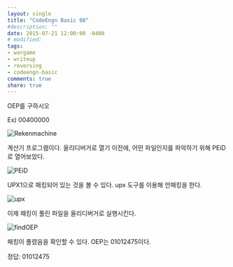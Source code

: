 ```yaml
---
layout: single
title: "CodeEngn Basic 08"
#description: ""
date: 2015-07-21 12:00:00 -0400
# modified: 
tags: 
- wargame
- writeup
- reversing
- codeengn-basic
comments: true
share: true
---
```


OEP를 구하시오

Ex) 00400000

![Rekenmachine](https://s01va.github.io/assets/images/2015-07-21-CodeEngn-Basic-08/0.png)

계산기 프로그램이다.
올리디버거로 열기 이전에, 어떤 파일인지를 파악하기 위해 PEiD로 열어보았다.

![PEiD](https://s01va.github.io/assets/images/2015-07-21-CodeEngn-Basic-08/1.png)

UPX1으로 패킹되어 있는 것을 볼 수 있다. upx 도구를 이용해 언패킹을 한다.

![upx](https://s01va.github.io/assets/images/2015-07-21-CodeEngn-Basic-08/2.png)

이제 패킹이 풀린 파일을 올리디버거로 실행시킨다.

![findOEP](https://s01va.github.io/assets/images/2015-07-21-CodeEngn-Basic-08/3.png)

패킹이 풀렸음을 확인할 수 있다. OEP는 01012475이다.

정답: 01012475
